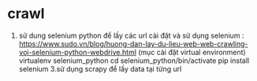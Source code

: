 # crawl
1. sử dung selenium python để lấy các url 
cài đặt và sử dụng selenium :  https://www.sudo.vn/blog/huong-dan-lay-du-lieu-web-web-crawling-voi-selenium-python-webdrive.html
(mục cài đặt virtual environment)
virtualenv selenium_python
cd selenium_python/bin/activate
pip install selenium
3.sử dụng scrapy để lấy data tại từng url
